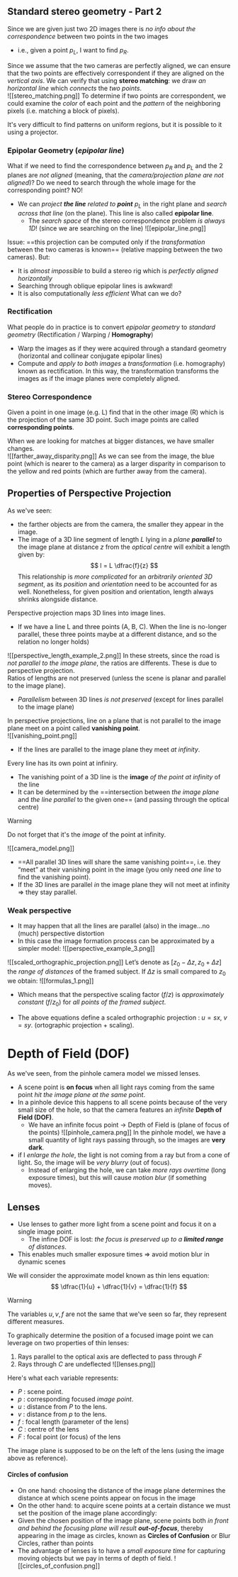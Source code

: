 ## Standard stereo geometry - Part 2
Since we are given just two 2D images there is _no info about the correspondence_ between two points in the two images
- i.e., given a point $p_L$, I want to find $p_R$. 

Since we assume that the two cameras are perfectly aligned, we can ensure that the two points are effectively correspondent if they are aligned on the _vertical axis_. We can verify that using __stereo matching__: we draw _an horizontal line_ which _connects_ the _two points_.  
![[stereo_matching.png]]
To determine if two points are correspondent, we could examine the _color_ of each point and the _pattern_ of the neighboring pixels (i.e. matching a block of pixels).  

It's very difficult to find patterns on uniform regions, but it is possible to it using a projector. 

### Epipolar Geometry (_epipolar line_)
What if we need to find the correspondence between $p_R$ and $p_L$ and the 2 planes are _not aligned_ (meaning, that the _camera/projection plane are not aligned_)? Do we need to search through the whole image for the corresponding point? NO!
- We can _project __the line__ related to __point___ $p_L$ in the right plane and _search across that line_ (on the plane). This line is also called __epipolar line__. 
	- The _search space_ of the stereo correspondence problem _is always 1D_! (since we are searching on the line)
![[epipolar_line.png]]

Issue: ==this projection can be computed only if the _transformation_ between the two cameras is known== (relative mapping between the two cameras). But:
- It is _almost impossible_ to build a stereo rig which is _perfectly aligned horizontally_
- Searching through oblique epipolar lines is awkward! 
- It is also computationally _less efficient_ 
What can we do?

### Rectification
What people do in practice is to convert _epipolar geometry_ to _standard geometry_ (Rectification / Warping / __Homography__)
- Warp the images as if they were acquired through a standard geometry (horizontal and collinear conjugate epipolar lines) 
- Compute and _apply to both images_ a _transformation_ (i.e. homography) known as rectification. 
In this way, the transformation transforms the images as if the image planes were completely aligned. 

### Stereo Correspondence
Given a point in one image (e.g. L) find that in the other image (R) which is the projection of the same 3D point. Such image points are called __corresponding points__.

When we are looking for matches at bigger distances, we have smaller changes.  
![[farther_away_disparity.png]]
As we can see from the image, the blue point (which is nearer to the camera) as a larger disparity in comparison to the yellow and red points (which are further away from the camera). 

## Properties of Perspective Projection
As we've seen: 
- the farther objects are from the camera, the smaller they appear in the image. 
- The image of a 3D line segment of length $L$ lying in a _plane __parallel___ to the image plane at distance $z$ from the _optical centre_ will exhibit a length given by:
$$
l = L \dfrac{f}{z}
$$
This relationship is _more complicated_ for an _arbitrarily oriented 3D segment_, as its _position_ and _orientation_ need to be accounted for as well. 
Nonetheless, for given position and orientation, length always shrinks alongside distance.

Perspective projection maps 3D lines into image lines. 
- If we have a line L and three points (A, B, C). 
When the line is no-longer parallel, these three points maybe at a different distance, and so the relation no longer holds)

![[perspective_length_example_2.png]]
In these streets, since the road is _not parallel to the image plane_, the ratios are differents. 
These is due to perspective projection.  
Ratios of lengths are not preserved (unless the scene is planar and parallel to the image plane). 
- _Parallelism_ between 3D lines _is not preserved_ (except for lines parallel to the image plane)

In perspective projections, line on a plane that is not parallel to the image plane meet on a point called __vanishing point__.  
![[vanishing_point.png]]
- If the lines are parallel to the image plane they meet _at infinity_. 

Every line has its own point at infiniry. 
- The vanishing point of a 3D line is the __image__ _of the point at infinity_ of the line 
- It can be determined by the ==intersection between _the image plane_ and _the line parallel_ to the given one== (and passing through the optical centre)

>[!WARNING]
>Do not forget that it's the _image_ of the point at infinity.

![[camera_model.png]]
- ==All parallel 3D lines will share the same vanishing point==, i.e. they “meet” at their vanishing point in the image (you only need _one line_ to find the vanishing point).  
- If the 3D lines are parallel _in_ the image plane they will not meet at infinity => they stay parallel.

### Weak perspective
- It may happen that all the lines are parallel (also) in the image…no (much) perspective distortion 
- In this case the image formation process can be approximated by a simpler model:
![[perspective_example_3.png]]

![[scaled_orthographic_projection.png]]
Let’s denote as $[z_0 - \Delta z, z_0 + \Delta z]$ the _range of distances_ of the framed subject. If $\Delta z$ is small compared to $z_0$ we obtain:
![[formulas_1.png]]
- Which means that the perspective scaling factor $(f / z)$ is _approximately constant_ $(f / z_0)$ for _all points of the framed subject_.

- The above equations define a scaled orthographic projection : $u = sx, \ v =sy$. 
(ortographic projection + scaling). 

# Depth of Field (DOF)
As we've seen, from the pinhole camera model we missed lenses. 
- A scene point is __on focus__ when all light rays coming from the same point _hit the image plane at the same point_. 
- In a pinhole device this happens to all scene points because of the very small size of the hole, so that the camera features an _infinite_ __Depth of Field (DOF)__.
	- We have an infinite focus point -> Depth of Field is (plane of focus of the points)
![[pinhole_camera.png]]
In the pinhole model, we have a small quantity of light rays passing through, so the images are __very dark__.
- if I _enlarge the hole_, the light is not coming from a ray but from a cone of light. So, the image will be _very blurry_ (out of focus).  
	- Instead of enlarging the hole, we can take _more rays overtime_ (long exposure times), but this will cause _motion blur_ (if something moves). 

## Lenses
- Use lenses to gather more light from a scene point and focus it on a single image point.
	- The infine DOF is lost: _the focus is preserved up to a __limited range__ of distances_. 
- This enables much smaller exposure times => avoid motion blur in dynamic scenes

We will consider the approximate model known as thin lens equation: 
$$
	\dfrac{1}{u} + \dfrac{1}{v} = \dfrac{1}{f}
$$
>[!warning]
>The variables $u, v, f$ are not the same that we've seen so far, they represent different measures. 

To graphically determine the position of a focused image point we can leverage on two properties of thin lenses:
1. Rays parallel to the optical axis are deflected to pass through $F$
2. Rays through $C$ are undeflected
![[lenses.png]]

Here's what each variable represents:
- $P$ : scene point.
- $p$ : corresponding focused _image point_.
- $u$ : distance from $P$ to the lens. 
- $v$ : distance from $p$ to the lens.
- $f$ : focal length (parameter of the lens) 
- $C$ : centre of the lens 
- $F$ : focal point (or focus) of the lens

The image plane is supposed to be on the left of the lens (using the image above as reference). 

#### Circles of confusion
- On one hand: choosing the distance of the image plane determines the distance at which scene points appear on focus in the image 
- On the other hand: to acquire scene points at a certain distance we must set the position of the image plane accordingly: 
- Given the chosen position of the image plane, scene points both _in front and behind the focusing plane will result __out-of-focus___, thereby appearing in the image as circles, known as __Circles of Confusion__ or Blur Circles, rather than points 
- The advantage of lenses is to have a _small exposure time_ for capturing moving objects but we pay in terms of depth of field.
![[circles_of_confusion.png]]